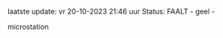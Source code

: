 laatste update: 
vr 20-10-2023 21:46   uur 
Status: FAALT - geel - 
<div class="service Y">microstation</div>